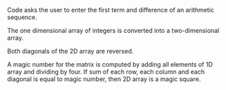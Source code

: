 Code asks the user to enter the first term
and difference of an arithmetic sequence.

The one dimensional array of integers is converted
into a two-dimensional array.

Both diagonals of the 2D array are reversed.

A magic number for the matrix is computed by
adding all elements of 1D array and dividing by four.
If sum of each row, each column and each diagonal
is equal to magic number, then 2D array is a magic square.
